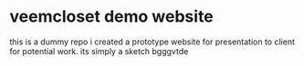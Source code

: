 # veemcloset demo website
this is a dummy repo i created a prototype website for presentation to client for potential work. its simply a sketch
 bgggvtde